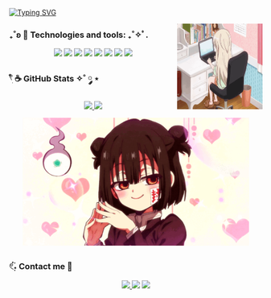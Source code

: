   
[![Typing SVG](https://readme-typing-svg.demolab.com?font=Fira+Code&pause=1000&color=915C66&width=435&lines=Hi%2C+everyone!+I'm+cherrycita-dev.;Welcome+to+my+Github+profile!+)](https://git.io/typing-svg)

<img src="misa-uzamaid.gif" alt="Pixel Art" align="right" width="170">


### ₊˚ʚ 🌱 Technologies and tools: ₊˚✧ﾟ. 

<p align="center">
  <img src="https://img.shields.io/badge/Java-007396?style=for-the-badge&logo=java&logoColor=white">
  <img src="https://img.shields.io/badge/JavaScript-F7DF1E?style=for-the-badge&logo=javascript&logoColor=black">
  <img src="https://img.shields.io/badge/HTML5-E34F26?style=for-the-badge&logo=html5&logoColor=white">
  <img src="https://img.shields.io/badge/CSS3-1572B6?style=for-the-badge&logo=css3&logoColor=white">
  <img src="https://img.shields.io/badge/C-A8B9CC?style=for-the-badge&logo=c&logoColor=white">
  <img src="https://img.shields.io/badge/PHP-777BB4?style=for-the-badge&logo=php&logoColor=white">
  <img src="https://img.shields.io/badge/SQL-4479A1?style=for-the-badge&logo=sqlite&logoColor=white">
  <img src="https://img.shields.io/badge/Python-3776AB?style=for-the-badge&logo=python&logoColor=white">

  
</p>


### 𓍢ִ໋ ☕️ GitHub Stats ✧˚ ༘ ⋆

<div align="center" style="display: flex; justify-content: center;">
  <a href="https://github.com/cherrycita-dev">
    <img height="170px" src="https://github-readme-stats.vercel.app/api?username=cherrycita-dev&show_icons=true&bg_color=0d1117&title_color=895c6a&text_color=a7858f&icon_color=c4adb4&include_all_commits=true&count_private=true"/>
    <img height="170px" src="https://github-readme-stats.vercel.app/api/top-langs/?username=cherrycita-dev&layout=compact&langs_count=7&bg_color=0d1117&title_color=895c6a&text_color=a7858f&icon_color=c4adb4"/>
  </a>
</div>


<p align="center">

 <img src="hanako-kun-fem-hanako.gif" alt="banner" width="450">
 
 </p>

 
### 𓏲๋࣭࣪˖ Contact me 🎐


<div> 
  <p align="center">
    <a href="https://cherrycita-dev.github.io/" target="_blank">
  <img src="https://img.shields.io/badge/-Portafolio-EAB0A5?style=for-the-badge&logo=About.me&logoColor=white">
</a>
  <a href="https://www.linkedin.com/in/nancy-p%C3%A9rez-392916290/" target="_blank"><img src="https://img.shields.io/badge/-LinkedIn-915C66?style=for-the-badge&logo=linkedin&logoColor=white" target="_blank"></a> 
  <a href="mailto:pereznancyesmeralda@gmail.com"><img src="https://img.shields.io/badge/-Gmail-CCAEB1?style=for-the-badge&logo=gmail&logoColor=white" target="_blank"></a>

  </p>
</div>

